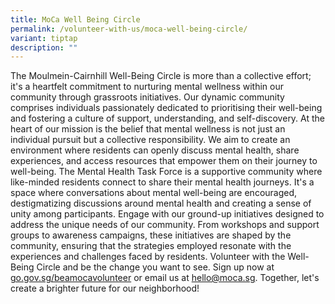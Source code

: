 ```yaml
---
title: MoCa Well Being Circle
permalink: /volunteer-with-us/moca-well-being-circle/
variant: tiptap
description: ""
---
```

<p>The Moulmein-Cairnhill Well-Being Circle is more than a collective effort;
it's a heartfelt commitment to nurturing mental wellness within our community
through grassroots initiatives. Our dynamic community comprises individuals
passionately dedicated to prioritising their well-being and fostering a
culture of support, understanding, and self-discovery. At the heart of
our mission is the belief that mental wellness is not just an individual
pursuit but a collective responsibility. We aim to create an environment
where residents can openly discuss mental health, share experiences, and
access resources that empower them on their journey to well-being. The
Mental Health Task Force is a supportive community where like-minded residents
connect to share their mental health journeys. It's a space where conversations
about mental well-being are encouraged, destigmatizing discussions around
mental health and creating a sense of unity among participants. Engage
with our ground-up initiatives designed to address the unique needs of
our community. From workshops and support groups to awareness campaigns,
these initiatives are shaped by the community, ensuring that the strategies
employed resonate with the experiences and challenges faced by residents.
Volunteer with the Well-Being Circle and be the change you want to see.
Sign up now at <a href="http://go.gov.sg/beamocavolunteer" rel="noopener noreferrer nofollow" target="_blank">go.gov.sg/beamocavolunteer</a> or
email us at <a href="mailto:hello@moca.sg" rel="noopener noreferrer nofollow" target="_blank">hello@moca.sg</a>.
Together, let's create a brighter future for our neighborhood!</p>